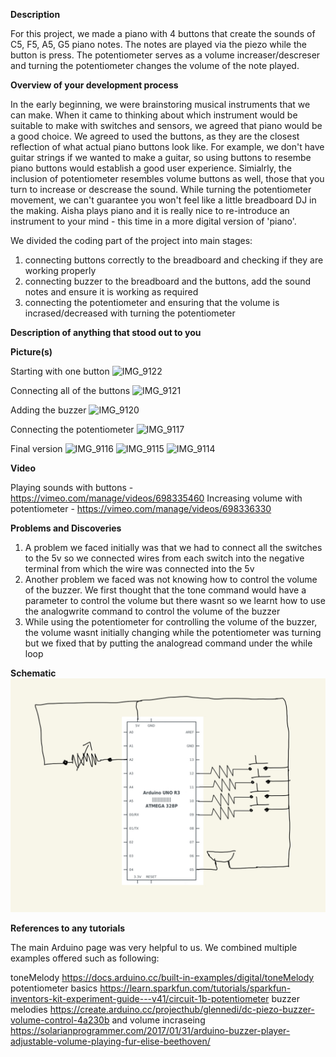 **Description**

For this project, we made a piano with 4 buttons that create the sounds of C5, F5, A5, G5 piano notes. The notes are played via the piezo while the button is press. The potentiometer serves as a volume increaser/descreser and turning the potentiometer changes the volume of the note played.

**Overview of your development process**

In the early beginning, we were brainstoring musical instruments that we can make. When it came to thinking about which instrument would be suitable to make with switches and sensors, we agreed that piano would be a good choice. We agreed to used the buttons, as they are the closest reflection of what actual piano buttons look like. For example, we don't have guitar strings if we wanted to make a guitar, so using buttons to resembe piano buttons would establish a good user experience. Simialrly, the inclusion of potentiometer resembles volume buttons as well, those that you turn to increase or descrease the sound. While turning the potentiometer movement, we can't guarantee you won't feel like a little breadboard DJ in the making. Aisha plays piano and it is really nice to re-introduce an instrument to your mind - this time in a more digital version of 'piano'. 

We divided the coding part of the project into main stages: 
1. connecting buttons correctly to the breadboard and checking if they are working properly 
2. connecting buzzer to the breadboard and the buttons, add the sound notes and ensure it is working as required
3. connecting the potentiometer and ensuring that the volume is incrased/decreased with turning the potentiometer

**Description of anything that stood out to you**


**Picture(s)**

Starting with one button
![IMG_9122](https://user-images.githubusercontent.com/71720380/162818901-575ea65a-13ee-4446-8150-d3b0805f4b08.jpeg)


Connecting all of the buttons
![IMG_9121](https://user-images.githubusercontent.com/71720380/162818918-471ebdd6-355a-49ad-80ca-001dc3698994.jpeg)


Adding the buzzer
![IMG_9120](https://user-images.githubusercontent.com/71720380/162818928-c486d7bd-08fc-4ea7-b8a2-1e909c8ea1eb.jpeg)


Connecting the potentiometer
![IMG_9117](https://user-images.githubusercontent.com/71720380/162818115-f92a232d-d281-4d2a-8103-58b2724808a6.jpeg)


Final version
![IMG_9116](https://user-images.githubusercontent.com/71720380/162818111-367a4cb2-510f-4087-a276-23babf568350.jpeg)
![IMG_9115](https://user-images.githubusercontent.com/71720380/162818104-65ad45a6-75df-48bd-84c9-a8c9b0837c6f.jpeg)
![IMG_9114](https://user-images.githubusercontent.com/71720380/162818118-bdd4ac21-fae6-4c5e-9714-5ba548e4892d.jpeg)


**Video**

Playing sounds with buttons - https://vimeo.com/manage/videos/698335460 
Increasing volume with potentiometer - https://vimeo.com/manage/videos/698336330

**Problems and Discoveries**
1. A problem we faced initially was that we had to connect all the switches to the 5v so we connected wires from each switch into the negative terminal from which the wire was connected into the 5v
2. Another problem we faced was not knowing how to control the volume of the buzzer. We first thought that the tone command would have a parameter to control the volume but there wasnt so we learnt how to use the analogwrite command to control the volume of the buzzer
3. While using the potentiometer for controlling the volume of the buzzer, the volume wasnt initially changing while the potentiometer was turning but we fixed that by putting the analogread command under the while loop

**Schematic**
![](https://github.com/aisahodzic/IntroToIM/blob/main/Apr12/schematic.jpg)

**References to any tutorials**

The main Arduino page was very helpful to us. We combined multiple examples offered such as following:

toneMelody https://docs.arduino.cc/built-in-examples/digital/toneMelody
potentiometer basics https://learn.sparkfun.com/tutorials/sparkfun-inventors-kit-experiment-guide---v41/circuit-1b-potentiometer
buzzer melodies https://create.arduino.cc/projecthub/glennedi/dc-piezo-buzzer-volume-control-4a230b and 
volume incraseing https://solarianprogrammer.com/2017/01/31/arduino-buzzer-player-adjustable-volume-playing-fur-elise-beethoven/
